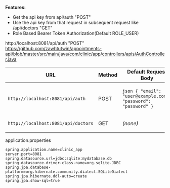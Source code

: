 
**Features:**
- Get the api key from api/auth "POST" 
- Use the api key from that request in subsequent request like /api/doctors "GET"
- Role Based Bearer Token Authorization(Default ROLE_USER)

http://localhost:8081/api/auth "POST" \
https://github.com/zawhtutwin/appointments-api/blob/master/src/main/java/com/clinic/app/controllers/apis/AuthController.java


| URL | Method | Default Request Body | Sample Response |
| --- | ------ | -------------------- | --------------- |
| `http://localhost:8081/api/auth` | POST | ```json { "email": "user@example.com", "password": "password" } ``` | ```json { "apiKey": "53922079-9877-42b3-967d-4fa6c2438b97", "expiresAt": "2025-04-29T04:23:20.485357600Z" } ``` |
| `http://localhost:8081/api/doctors` | GET | *(none)* | ```json [ { "id": 1, "name": "Dr.Mary Moe", "phone": "234567" } ] ``` |


application.properties

```properties
spring.application.name=clinic_app
server.port=8081
spring.datasource.url=jdbc:sqlite:mydatabase.db
spring.datasource.driver-class-name=org.sqlite.JDBC
spring.jpa.database-platform=org.hibernate.community.dialect.SQLiteDialect
spring.jpa.hibernate.ddl-auto=create
spring.jpa.show-sql=true
```

